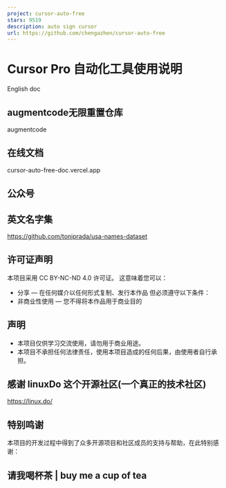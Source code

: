 ```yaml
---
project: cursor-auto-free
stars: 9519
description: auto sign cursor
url: https://github.com/chengazhen/cursor-auto-free
---
```


Cursor Pro 自动化工具使用说明
====================

English doc

augmentcode无限重置仓库
-----------------

augmentcode

在线文档
----

cursor-auto-free-doc.vercel.app

公众号
---

英文名字集
-----

https://github.com/toniprada/usa-names-dataset

许可证声明
-----

本项目采用 CC BY-NC-ND 4.0 许可证。 这意味着您可以：

-   分享 — 在任何媒介以任何形式复制、发行本作品 但必须遵守以下条件：
-   非商业性使用 — 您不得将本作品用于商业目的

声明
--

-   本项目仅供学习交流使用，请勿用于商业用途。
-   本项目不承担任何法律责任，使用本项目造成的任何后果，由使用者自行承担。

感谢 linuxDo 这个开源社区(一个真正的技术社区)
----------------------------

https://linux.do/

特别鸣谢
----

本项目的开发过程中得到了众多开源项目和社区成员的支持与帮助，在此特别感谢：

请我喝杯茶 | buy me a cup of tea
---------------------------
